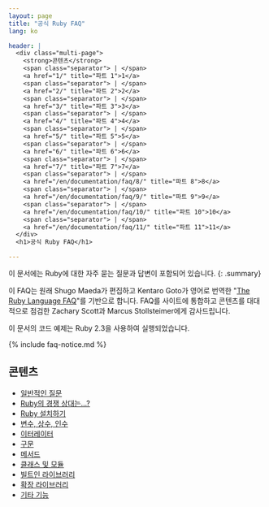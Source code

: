 ```yaml
---
layout: page
title: "공식 Ruby FAQ"
lang: ko

header: |
  <div class="multi-page">
    <strong>콘텐츠</strong>
    <span class="separator"> | </span>
    <a href="1/" title="파트 1">1</a>
    <span class="separator"> | </span>
    <a href="2/" title="파트 2">2</a>
    <span class="separator"> | </span>
    <a href="3/" title="파트 3">3</a>
    <span class="separator"> | </span>
    <a href="4/" title="파트 4">4</a>
    <span class="separator"> | </span>
    <a href="5/" title="파트 5">5</a>
    <span class="separator"> | </span>
    <a href="6/" title="파트 6">6</a>
    <span class="separator"> | </span>
    <a href="7/" title="파트 7">7</a>
    <span class="separator"> | </span>
    <a href="/en/documentation/faq/8/" title="파트 8">8</a>
    <span class="separator"> | </span>
    <a href="/en/documentation/faq/9/" title="파트 9">9</a>
    <span class="separator"> | </span>
    <a href="/en/documentation/faq/10/" title="파트 10">10</a>
    <span class="separator"> | </span>
    <a href="/en/documentation/faq/11/" title="파트 11">11</a>
  </div>
  <h1>공식 Ruby FAQ</h1>

---
```


이 문서에는 Ruby에 대한 자주 묻는 질문과 답변이 포함되어 있습니다.
{: .summary}

이 FAQ는 원래 Shugo Maeda가 편집하고 Kentaro Goto가 영어로 번역한
"[The Ruby Language FAQ][original-faq]"를 기반으로 합니다.
FAQ를 사이트에 통합하고 콘텐츠를 대대적으로 점검한 Zachary Scott과 Marcus
Stollsteimer에게 감사드립니다.

이 문서의 코드 예제는 Ruby 2.3을 사용하여 실행되었습니다.

[original-faq]: http://ruby-doc.org/docs/ruby-doc-bundle/FAQ/FAQ.html

{% include faq-notice.md %}

## 콘텐츠

* [일반적인 질문](1/)
* [Ruby의 경쟁 상대는...?](2/)
* [Ruby 설치하기](3/)
* [변수, 상수, 인수](4/)
* [이터레이터](5/)
* [구문](6/)
* [메서드](7/)
* [클래스 및 모듈](/en/documentation/faq/8/)
* [빌트인 라이브러리](/en/documentation/faq/9/)
* [확장 라이브러리](/en/documentation/faq/10/)
* [기타 기능](/en/documentation/faq/11/)
